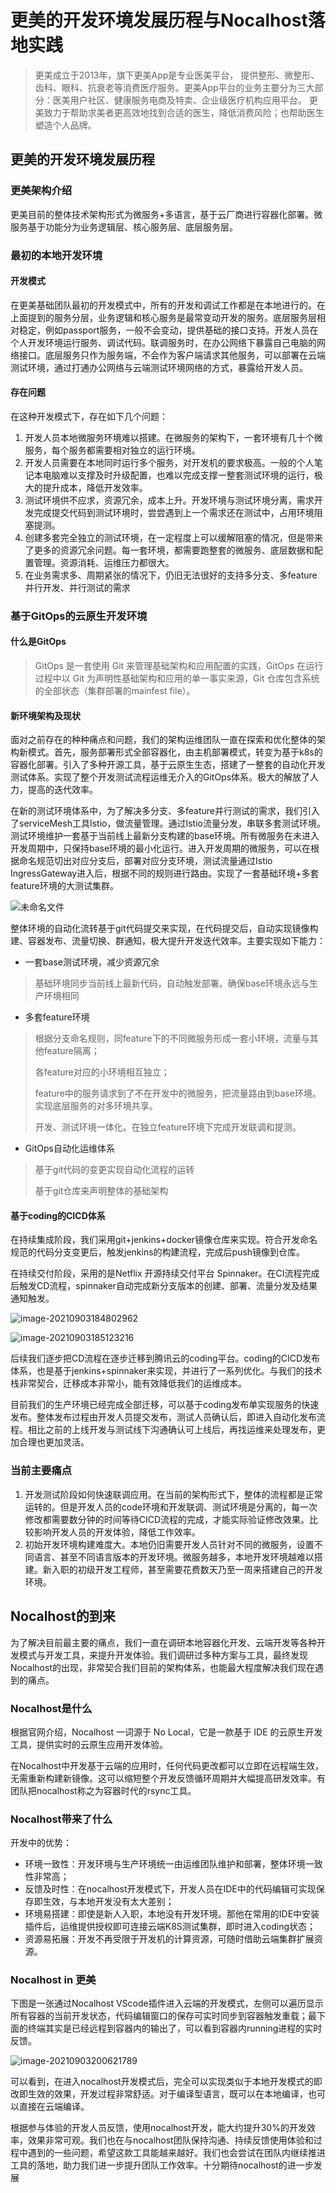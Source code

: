 # 更美的开发环境发展历程与Nocalhost落地实践

> 更美成立于2013年，旗下更美App是专业医美平台， 提供整形、微整形、齿科、眼科、抗衰老等消费医疗服务。更美App平台的业务主要分为三大部分：医美用户社区、健康服务电商及特卖、企业级医疗机构应用平台。 更美致力于帮助求美者更高效地找到合适的医生，降低消费风险；也帮助医生塑造个人品牌。

## 更美的开发环境发展历程

### 更美架构介绍

更美目前的整体技术架构形式为微服务+多语言，基于云厂商进行容器化部署。微服务基于功能分为业务逻辑层、核心服务层、底层服务层。

### 最初的本地开发环境

#### 开发模式

在更美基础团队最初的开发模式中，所有的开发和调试工作都是在本地进行的。在上面提到的服务分层，业务逻辑和核心服务是最常变动开发的服务。底层服务层相对稳定，例如passport服务，一般不会变动，提供基础的接口支持。开发人员在个人开发环境运行服务、调试代码。联调服务时，在办公网络下暴露自己电脑的网络接口。底层服务只作为服务端，不会作为客户端请求其他服务，可以部署在云端测试环境，通过打通办公网络与云端测试环境网络的方式，暴露给开发人员。

#### 存在问题

在这种开发模式下，存在如下几个问题：

1. 开发人员本地微服务环境难以搭建。在微服务的架构下，一套环境有几十个微服务，每个服务都需要相对独立的运行环境。
2. 开发人员需要在本地同时运行多个服务，对开发机的要求极高。一般的个人笔记本电脑难以支撑及时升级配置，也难以完成支撑一整套测试环境的运行，极大的提升成本，降低开发效率。
3. 测试环境供不应求，资源冗余，成本上升。开发环境与测试环境分离，需求开发完成提交代码到测试环境时，尝尝遇到上一个需求还在测试中，占用环境阻塞提测。
4. 创建多套完全独立的测试环境，在一定程度上可以缓解阻塞的情况，但是带来了更多的资源冗余问题。每一套环境，都需要跑整套的微服务、底层数据和配置管理。资源消耗、运维压力都很大。
5. 在业务需求多、周期紧张的情况下，仍旧无法很好的支持多分支、多feature并行开发、并行测试的需求



### 基于GitOps的云原生开发环境

#### 什么是GitOps

>  GitOps 是一套使用 Git 来管理基础架构和应用配置的实践，GitOps 在运行过程中以 Git 为声明性基础架构和应用的单一事实来源，Git 仓库包含系统的全部状态（集群部署的mainfest file）。

#### 新环境架构及现状

面对之前存在的种种痛点和问题，我们的架构运维团队一直在探索和优化整体的架构新模式。首先，服务部署形式全部容器化，由主机部署模式，转变为基于k8s的容器化部署。引入了多种开源工具，基于云原生生态，搭建了一整套的自动化开发测试体系。实现了整个开发测试流程运维无介入的GitOps体系。极大的解放了人力，提高的迭代效率。

在新的测试环境体系中，为了解决多分支、多feature并行测试的需求，我们引入了serviceMesh工具Istio，做流量管理。通过Istio流量分发，串联多套测试环境。测试环境维护一套基于当前线上最新分支构建的base环境。所有微服务在未进入开发周期中，只保持base环境的最小化运行。进入开发周期的微服务，可以在根据命名规范切出对应分支后，部署对应分支环境，测试流量通过Istio IngressGateway进入后，根据不同的规则进行路由。实现了一套基础环境+多套feature环境的大测试集群。

![未命名文件](https://tva1.sinaimg.cn/large/008i3skNly1gu3nrcojdrj60kg0l6aau02.jpg)

整体环境的自动化流转基于git代码提交来实现，在代码提交后，自动实现镜像构建、容器发布、流量切换、群通知，极大提升开发迭代效率。主要实现如下能力：

- 一套base测试环境，减少资源冗余

> 基础环境同步当前线上最新代码，自动触发部署。确保base环境永远与生产环境相同

- 多套feature环境

> 根据分支命名规则，同feature下的不同微服务形成一套小环境，流量与其他feature隔离；
>
> 各feature对应的小环境相互独立；
>
> feature中的服务请求到了不在开发中的微服务，把流量路由到base环境。实现底层服务的对多环境共享。
>
> 开发、测试环境一体化。在独立feature环境下完成开发联调和提测。

- GitOps自动化运维体系
 > 基于git代码的变更实现自动化流程的运转
 >
 > 基于git仓库来声明整体的基础架构

#### 基于coding的CICD体系

在持续集成阶段，我们采用git+jenkins+docker镜像仓库来实现。符合开发命名规范的代码分支变更后，触发jenkins的构建流程，完成后push镜像到仓库。

在持续交付阶段，采用的是Netflix 开源持续交付平台 Spinnaker。在CI流程完成后触发CD流程，spinnaker自动完成新分支版本的创建、部署、流量分发及结果通知触发。

![image-20210903184802962](https://tva1.sinaimg.cn/large/008i3skNly1gu3mspibqhj60sl05874n02.jpg)

![image-20210903185123216](https://tva1.sinaimg.cn/large/008i3skNly1gu3mw5cijoj60dk0abgm102.jpg)

后续我们逐步把CD流程在逐步迁移到腾讯云的coding平台。coding的CICD发布体系，也是基于jenkins+spinnaker来实现，并进行了一系列优化。与我们的技术栈非常契合，迁移成本非常小，能有效降低我们的运维成本。

目前我们的生产环境已经完成全部迁移，可以基于coding发布单实现服务的快速发布。整体发布过程由开发人员提交发布，测试人员确认后，即进入自动化发布流程。相比之前的上线开发与测试线下沟通确认可上线后，再找运维来处理发布，更加合理也更加灵活。



### 当前主要痛点

1. 开发测试阶段如何快速联调应用。在当前的架构形式下，整体的流程都是正常运转的。但是开发人员的code环境和开发联调、测试环境是分离的，每一次修改都需要数分钟的时间等待CICD流程的完成，才能实际验证修改效果。比较影响开发人员的开发体验，降低工作效率。
2. 初始开发环境构建难度大。本地仍旧需要开发人员针对不同的微服务，设置不同语言、甚至不同语言版本的开发环境。微服务越多，本地开发环境越难以搭建。新入职的初级开发工程师，甚至需要花费数天乃至一周来搭建自己的开发环境。

## Nocalhost的到来

为了解决目前最主要的痛点，我们一直在调研本地容器化开发、云端开发等各种开发模式与开发工具，来提升开发体验。我们调研过多种方案与工具，最终发现Nocalhost的出现，非常契合我们目前的架构体系，也能最大程度解决我们现在遇到的痛点。

### Nocalhost是什么

根据官网介绍，Nocalhost 一词源于 No Local，它是一款基于 IDE 的云原生开发工具，提供实时的云原生应用开发体验。

在Nocalhost中开发基于云端的应用时，任何代码更改都可以立即在远程端生效，无需重新构建新镜像。这可以缩短整个开发反馈循环周期并大幅提高研发效率。有团队把nocalhost称之为容器时代的rsync工具。

### Nocalhost带来了什么

开发中的优势：

- 环境一致性：开发环境与生产环境统一由运维团队维护和部署，整体环境一致性非常高；
- 反馈及时性：在nocalhost开发模式下，开发人员在IDE中的代码编辑可实现保存即生效，与本地开发没有太大差别；
- 环境易搭建：即使是新人入职，本地没有开发环境。那他在常用的IDE中安装插件后，运维提供授权即可连接云端K8S测试集群，即时进入coding状态；
- 资源易拓展：开发不再受限于开发机的计算资源，可随时借助云端集群扩展资源。

### Nocalhost in 更美

下图是一张通过Nocalhost VScode插件进入云端的开发模式，左侧可以遍历显示所有容器的当前开发状态，代码编辑窗口的保存可实时同步到容器触发重载；最下面的终端其实是已经远程到容器内的输出了，可以看到容器内running进程的实时反馈。

![image-20210903200621789](https://tva1.sinaimg.cn/large/008i3skNly1gu3p25shr1j61bx0u00ze02.jpg)

可以看到，在进入nocalhost开发模式后，完全可以实现类似于本地开发模式的即改即生效的效果，开发过程非常舒适。对于编译型语言，既可以在本地编译，也可以直接在云端编译。

根据参与体验的开发人员反馈，使用nocalhost开发，能大约提升30%的开发效率，效果非常可观。我们也在与nocalhost团队保持沟通、持续反馈使用体验和过程中遇到的一些问题，希望这款工具能越来越好。我们也会尝试在团队内继续推进工具的落地，助力我们进一步提升团队工作效率。十分期待nocalhost的进一步发展
